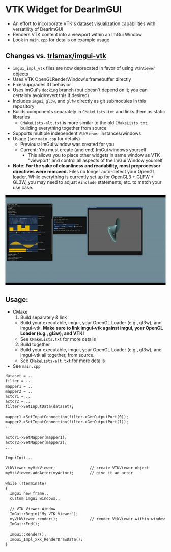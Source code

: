 
# VTK Widget for DearImGUI

* An effort to incorporate VTK's dataset visualization capabilities with versatility of DearImGUI
* Renders VTK content into a viewport within an ImGui Window
* Look in `main.cpp` for details on example usage

## Changes vs. [trlsmax/imgui-vtk](https://github.com/trlsmax/imgui-vtk)
- `imgui_impl_vtk` files are now deprecated in favor of using `VtkViewer` objects
- Uses VTK OpenGLRenderWindow's framebuffer directly
- Fixes/upgrades IO behavior
- Uses ImGui's `docking` branch (but doesn't depend on it; you can certainly avoid/revert this if desired)
- Includes `imgui`, `gl3w`, and `glfw` directly as git submodules in this repository
- Builds components separately in `CMakeLists.txt` and links them as static libraries
  - `CMakeLists-alt.txt` is more similar to the old `CMakeLists.txt`, building everything together from source
- Supports multiple independent `VtkViewer` instances/windows
- Usage (see `main.cpp` for details)
  - Previous: ImGui window was created for you
  - Current: You must create (and end) ImGui windows yourself
    - This allows you to place other widgets in same window as VTK "viewport" and control all aspects of the ImGui Window yourself
- **Note: For the sake of cleanliness and readability, most preprocessor directives were removed.** Files no longer auto-detect your OpenGL loader. While everything is currently set up for OpenGL3 + GLFW + GL3W, you may need to adjust `#include` statements, etc. to match your use case.

![](vtkImGuiDemo.gif)

## Usage:
- CMake
  1. Build separately & link
    - Build your executable, imgui, your OpenGL Loader (e.g., gl3w), and imgui-vtk. **Make sure to link imgui-vtk against imgui, your OpenGL Loader (e.g., gl3w), and VTK!**
    - See `CMakeLists.txt` for more details
  2. Build together
    - Build your executable, imgui, your OpenGL Loader (e.g., gl3w), and imgui-vtk all together, from source.
    - See `CMakeLists-alt.txt` for more details
- See `main.cpp`

```
dataset = ..
filter = ..
mapper1 = ..
mapper2 = ..
actor1 = ..
actor2 = ..
filter->SetInputData(dataset);

mapper1->SetInputConnection(filter->GetOutputPort(0));
mapper2->SetInputConnection(filter->GetOutputPort(1));
...

actor1->SetMapper(mapper1);
actor2->SetMapper(mapper2);
...

ImguiInit...

VtkViewer myVtkViewer;               // create VTKViewer object
myVtkViewer.addActor(myActor);       // give it an actor

while (!terminate)
{
  Imgui new frame..
  custom imgui windows..

  // VTK Viewer Window
  ImGui::Begin("My VTK Viewer");
  myVtkViewer.render();              // render VtkViewer within window
  ImGui::End();

  ImGui::Render();
  ImGui_Impl_xxx_RenderDrawData();
}
```
